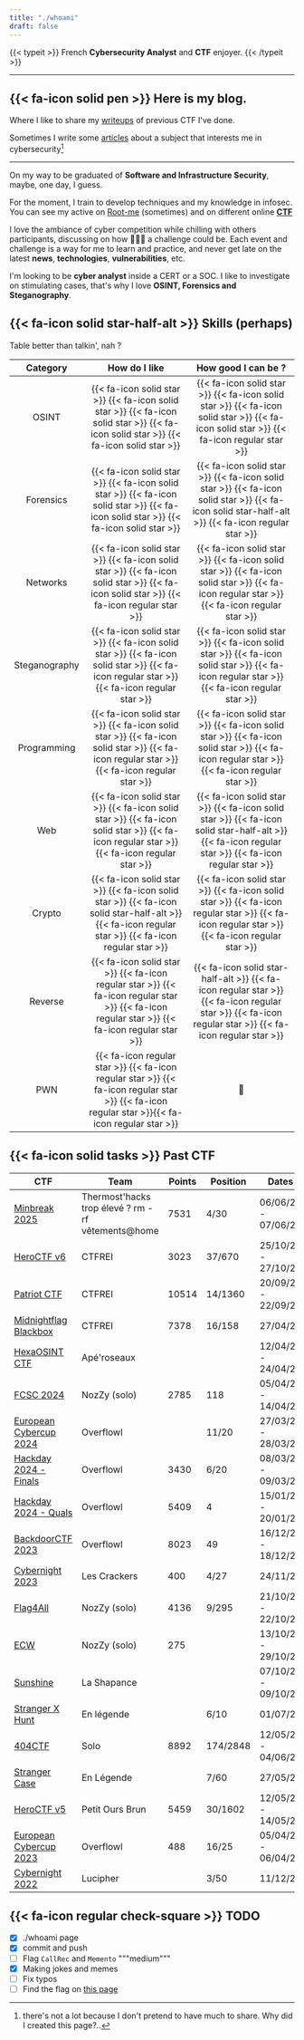 ```yaml
---
title: "./whoami"
draft: false
---
```



{{< typeit >}}
French **Cybersecurity Analyst** and **CTF** enjoyer.
{{< /typeit >}}


---

## {{< fa-icon solid pen >}} Here is my blog.

Where I like to share my [writeups](/posts) of previous CTF I've done.

Sometimes I write some [articles](/articles) about a subject that interests me in cybersecurity[^1]
[^1]: there's not a lot because I don't pretend to have much to share. Why did I created this page?..

---

On my way to be graduated of **Software and Infrastructure Security**, maybe, one day, I guess.

For the moment, I train to develop techniques and my knowledge in infosec. You can see my active on [Root-me](https://discordapp.com/users/nozyzy) (sometimes) and on different online **[CTF](#fa-solid-fa-list-check-past-ctf)**

I love the ambiance of cyber competition while chilling with others participants, discussing on how 🤬🤬🤬 a challenge could be. Each event and challenge is a way for me to learn and practice, and never get late on the latest **news**, **technologies**, **vulnerabilities**, etc. 

I'm looking to be **cyber analyst** inside a CERT or a SOC. I like to investigate on stimulating cases, that's why I love **OSINT, Forensics and Steganography**. 

## {{< fa-icon solid star-half-alt >}}  Skills (perhaps)

Table better than talkin', nah ?

|    Category     |                                                       How do I like                                                        |                                                      How good I can be ?                                                       |
|:---------------:|:--------------------------------------------------------------------------------------------------------------------------:|:------------------------------------------------------------------------------------------------------------------------------:|
|      OSINT      |          {{< fa-icon solid star >}} {{< fa-icon solid star >}} {{< fa-icon solid star >}} {{< fa-icon solid star >}} {{< fa-icon solid star >}}          |           {{< fa-icon solid star >}} {{< fa-icon solid star >}} {{< fa-icon solid star >}} {{< fa-icon solid star >}} {{< fa-icon regular star >}}           |
|    Forensics    |          {{< fa-icon solid star >}} {{< fa-icon solid star >}} {{< fa-icon solid star >}} {{< fa-icon solid star >}} {{< fa-icon solid star >}}          |     {{< fa-icon solid star >}} {{< fa-icon solid star >}} {{< fa-icon solid star >}} {{< fa-icon solid star-half-alt >}} {{< fa-icon regular star >}}     |
|    Networks     |         {{< fa-icon solid star >}} {{< fa-icon solid star >}} {{< fa-icon solid star >}} {{< fa-icon solid star >}} {{< fa-icon regular star >}}         |          {{< fa-icon solid star >}} {{< fa-icon solid star >}} {{< fa-icon solid star >}} {{< fa-icon regular star >}} {{< fa-icon regular star >}}          |
|  Steganography  |        {{< fa-icon solid star >}} {{< fa-icon solid star >}} {{< fa-icon solid star >}} {{< fa-icon regular star >}} {{< fa-icon regular star >}}        |          {{< fa-icon solid star >}} {{< fa-icon solid star >}} {{< fa-icon solid star >}} {{< fa-icon regular star >}} {{< fa-icon regular star >}}          |
|   Programming   |        {{< fa-icon solid star >}} {{< fa-icon solid star >}} {{< fa-icon solid star >}} {{< fa-icon regular star >}} {{< fa-icon regular star >}}        |          {{< fa-icon solid star >}} {{< fa-icon solid star >}} {{< fa-icon solid star >}} {{< fa-icon regular star >}} {{< fa-icon regular star >}}          |
|       Web       |        {{< fa-icon solid star >}} {{< fa-icon solid star >}} {{< fa-icon solid star >}} {{< fa-icon regular star >}} {{< fa-icon regular star >}}        |    {{< fa-icon solid star >}} {{< fa-icon solid star >}} {{< fa-icon solid star-half-alt >}} {{< fa-icon regular star >}} {{< fa-icon regular star >}}    |
|     Crypto      |  {{< fa-icon solid star >}} {{< fa-icon solid star >}} {{< fa-icon solid star-half-alt >}} {{< fa-icon regular star >}} {{< fa-icon regular star >}}  |         {{< fa-icon solid star >}} {{< fa-icon solid star >}} {{< fa-icon regular star >}} {{< fa-icon regular star >}} {{< fa-icon regular star >}}         |
|     Reverse     |      {{< fa-icon solid star >}} {{< fa-icon regular star >}} {{< fa-icon regular star >}} {{< fa-icon regular star >}} {{< fa-icon regular star >}}      |  {{< fa-icon solid star-half-alt >}} {{< fa-icon regular star >}} {{< fa-icon regular star >}} {{< fa-icon regular star >}} {{< fa-icon regular star >}}  |
|       PWN       |     {{< fa-icon regular star >}} {{< fa-icon regular star >}} {{< fa-icon regular star >}} {{< fa-icon regular star >}}{{< fa-icon regular star >}}      |                                                               💩                                                               |

## {{< fa-icon solid tasks >}} Past CTF

| CTF                                                      | Team                                              | Points | Position | Dates               |
|----------------------------------------------------------|---------------------------------------------------|--------|----------|---------------------|
| [Minbreak 2025](https://m1ndbr34k.fr/)                   | Thermost'hacks trop élevé ? rm -rf vêtements@home | 7531   | 4/30     | 06/06/25 - 07/06/25 |
| [HeroCTF v6](https://www.heroctf.fr/)    	               | CTFREI                                            | 3023   | 37/670   | 25/10/24 - 27/10/24 |
| [Patriot CTF](http://pctf.competitivecyber.club/)        | CTFREI                                            | 10514  | 14/1360  | 20/09/24 - 22/09/24 |
| [Midnightflag Blackbox](https://midnightflag.fr/) 	      | CTFREI                                            | 7378   | 16/158   | 27/04/24            |
| [HexaOSINT CTF](https://hexaosint.fr/)                   | Apé'roseaux                                       |        |          | 12/04/24 - 24/04/24 |
| [FCSC 2024](https://france-cybersecurity-challenge.fr/)  | NozZy (solo)                                      | 2785   | 118      | 05/04/24 - 14/04/24 |
| [European Cybercup 2024](https://european-cybercup.com/) | Overflowl                                         |        | 11/20    | 27/03/24 - 28/03/24 |
| [Hackday 2024 - Finals](https://hackday.fr/)             | Overflowl                                         | 3430   | 6/20     | 08/03/24 - 09/03/24 |
| [Hackday 2024 - Quals](https://hackday.fr/)              | Overflowl                                         | 5409   | 4        | 15/01/24 - 20/01/24 |
| [BackdoorCTF 2023](/categories/backdoorctf-2023/)        | Overflowl                                         | 8023   | 49       | 16/12/23 - 18/12/23 |
| [Cybernight 2023](/categories/cybernight-2023/)          | Les Crackers                                      | 400    | 4/27     | 24/11/23            |
| [Flag4All](https://flag4all.sh/)                         | NozZy (solo)                                      | 4136   | 9/295    | 21/10/23 - 22/10/23 |
| [ECW](https://challenge-ecw.fr/)                         | NozZy (solo)                                      | 275    |          | 13/10/23 - 29/10/23 |
| [Sunshine](https://sunshinectf.org/)                     | La Shapance                                       |        |          | 07/10/23 - 09/10/23 |
| [Stranger X Hunt](https://strangercase.org/)             | En légende                                        |        | 6/10     | 01/07/23            |
| [404CTF](https://www.404ctf.fr)                          | Solo                                              | 8892   | 174/2848 | 12/05/23 - 04/06/23 |
| [Stranger Case](https://strangercase.org/)               | En Légende                                        |        | 7/60     | 27/05/23            |
| [HeroCTF v5](https://www.heroctf.fr/)                    | Petit Ours Brun                                   | 5459   | 30/1602  | 12/05/23 - 14/05/23 |
| [European Cybercup 2023](https://european-cybercup.com/) | Overflowl                                         | 488    | 16/25    | 05/04/23 - 06/04/23 |
| [Cybernight 2022](/categories/cybernight-2022/)          | Lucipher                                          |        | 3/50     | 11/12/22            |


## {{< fa-icon regular check-square >}} TODO

- [x] ./whoami page
- [x] commit and push
- [ ] Flag ``CallRec`` and ``Memento`` """medium"""
- [x] Making jokes and memes
- [ ] Fix typos
- [ ] Find the flag on [this page](/whatflag)
